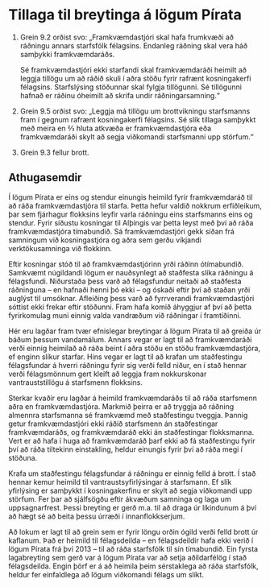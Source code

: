 # Tillaga til breytinga á lögum Pírata

1.  Grein 9.2 orðist svo: „Framkvæmdastjóri skal hafa frumkvæði að ráðningu annars starfsfólk félagsins.
    Endanleg ráðning skal vera háð samþykki framkvæmdaráðs.

    Sé framkvæmdastjóri ekki starfandi skal framkvæmdaráði heimilt að leggja tillögu um að ráðið skuli í aðra stöðu fyrir rafrænt kosningakerfi félagsins.
    Starfslýsing stöðunnar skal fylgja tillögunni.
    Sé tillögunni hafnað er ráðinu óheimilt að skrifa undir ráðningarsamning.“

2.  Grein 9.5 orðist svo: „Leggja má tillögu um brottvikningu starfsmanns fram í gegnum rafrænt kosningakerfi félagsins.
    Sé slík tillaga samþykkt með meira en ⅔ hluta atkvæða er framkvæmdastjóra eða framkvæmdaráði skylt að segja viðkomandi starfsmanni upp störfum.“

3.  Grein 9.3 fellur brott.

## Athugasemdir

Í lögum Pírata er eins og stendur einungis heimild fyrir framkvæmdaráð til að ráða framkvæmdastjóra til starfa.
Þetta hefur valdið nokkrum erfiðleikum, þar sem fjárhagur flokksins leyfir varla ráðningu eins starfsmanns eins og stendur.
Fyrir síðustu kosningar til Alþingis var þetta leyst með því að ráða framkvæmdastjóra tímabundið.
Sá framkvæmdastjóri gekk síðan frá samningum við kosningastjóra og aðra sem gerðu víkjandi verktökusamninga við flokkinn.

Eftir kosningar stóð til að framkvæmdastjórinn yrði ráðinn ótímabundið.
Samkvæmt núgildandi lögum er nauðsynlegt að staðfesta slíka ráðningu á félagsfundi.
Niðurstaða þess varð að félagsfundur neitaði að staðfesta ráðninguna – en hafnaði henni þó ekki – og óskaði eftir því að staðan yrði auglýst til umsóknar.
Afleiðing þess varð að fyrrverandi framkvæmdastjóri sóttist ekki frekar eftir stöðunni.
Fram hafa komið áhyggjur af því að þetta fyrirkomulag muni einnig valda vandræðum við ráðningar í framtíðinni.

Hér eru lagðar fram tvær efnislegar breytingar á lögum Pírata til að greiða úr báðum þessum vandamálum.
Annars vegar er lagt til að framkvæmdaráði verði einnig heimilað að ráða beint í aðra stöðu en stöðu framkvæmdastjóra, ef enginn slíkur starfar.
Hins vegar er lagt til að krafan um staðfestingu félagsfundar á hverri ráðningu fyrir sig verði felld niður, en í stað hennar verði félagsmönnum gert kleift að leggja fram nokkurskonar vantrauststillögu á starfsmenn flokksins.

Sterkar kvaðir eru lagðar á heimild framkvæmdaráðs til að ráða starfsmenn aðra en framkvæmdastjóra.
Markmið þeirra er að tryggja að ráðning almennra starfsmanna sé framkvæmd með staðfestingu tveggja.
Þannig getur framkvæmdastjóri ekki ráðið starfsmenn án staðfestingar framkvæmdaráðs, og framkvæmdaráð ekki án staðfestingar flokksmanna.
Vert er að hafa í huga að framkvæmdaráð þarf ekki að fá staðfestingu fyrir því að ráða tiltekinn einstakling, heldur einungis fyrir því að ráða megi í stöðuna.

Krafa um staðfestingu félagsfundar á ráðningu er einnig felld á brott.
Í stað hennar kemur heimild til vantraustsyfirlýsingar á starfsmann.
Ef slík yfirlýsing er samþykkt í kosningakerfinu er skylt að segja viðkomandi upp störfum.
Fer þar að sjálfsögðu eftir ákvæðum samninga og laga um uppsagnarfrest.
Þessi breyting er gerð m.a. til að draga úr líkindunum á því að hægt sé að beita þessu úrræði í innanflokkserjum.

Að lokum er lagt til að grein sem er fyrir löngu orðin ógild verði felld brott úr kaflanum.
Það er heimild til félagsdeilda – en félagsdeildir hafa ekki verið í lögum Pírata frá því 2013 – til að ráða starfsfólk til sín tímabundið.
Ein fyrsta lagabreyting sem gerð var á lögum Pírata var að setja aðildarfélög í stað félagsdeilda.
Engin þörf er á að heimila þeim sérstaklega að ráða starfsfólk, heldur fer einfaldlega að lögum viðkomandi félags um slíkt.
